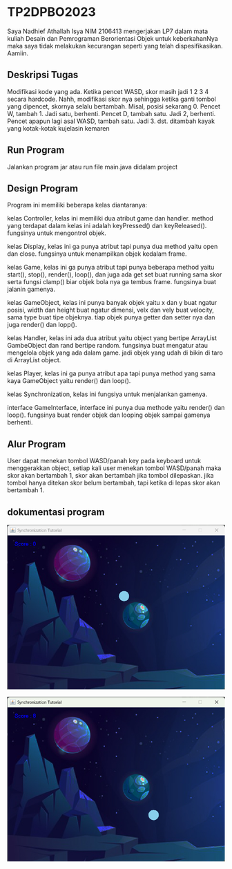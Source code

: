 # TP2DPBO2023
Saya Nadhief Athallah Isya NIM 2106413 mengerjakan LP7 dalam mata kuliah Desain dan Pemrograman Berorientasi Objek untuk keberkahanNya maka saya tidak melakukan kecurangan seperti yang telah dispesifikasikan. Aamiin.

## Deskripsi Tugas
Modifikasi kode yang ada. Ketika pencet WASD, skor masih jadi 1 2 3 4 secara hardcode. Nahh, modifikasi skor nya sehingga ketika ganti tombol yang dipencet, skornya selalu bertambah. Misal, posisi sekarang 0. Pencet W, tambah 1. Jadi satu, berhenti. Pencet D, tambah satu. Jadi 2, berhenti. Pencet apapun lagi asal WASD, tambah satu. Jadi 3. dst. ditambah kayak yang kotak-kotak kujelasin kemaren

## Run Program
Jalankan program jar atau run file main.java didalam project

## Design Program
Program ini memiliki beberapa kelas diantaranya:

kelas Controller, kelas ini memiliki dua atribut game dan handler. method yang terdapat dalam kelas ini adalah keyPressed() dan keyReleased(). fungsinya untuk mengontrol objek.

kelas Display, kelas ini ga punya atribut tapi punya dua method yaitu open dan close. fungsinya untuk menampilkan objek kedalam frame.

kelas Game, kelas ini ga punya atribut tapi punya beberapa method yaitu start(), stop(), render(), loop(), dan juga ada get set buat running sama skor serta fungsi clamp() biar objek bola nya ga tembus frame. fungsinya buat jalanin gamenya.

kelas GameObject, kelas ini punya banyak objek yaitu x dan y buat ngatur posisi, width dan height buat ngatur dimensi, velx dan vely buat velocity, sama type buat tipe objeknya. tiap objek punya getter dan setter nya dan juga render() dan lopp().

kelas  Handler, kelas ini ada dua atribut yaitu object yang bertipe ArrayList GambeObject dan rand bertipe random. fungsinya buat mengatur atau mengelola objek yang ada dalam game. jadi objek yang udah di bikin di taro di ArrayList object.

kelas Player, kelas ini ga punya atribut apa tapi punya method yang sama kaya GameObject yaitu render() dan loop().

kelas Synchronization, kelas ini fungsiya untuk menjalankan gamenya.

interface GameInterface, interface ini punya dua methode yaitu render() dan loop(). fungsinya buat render objek dan looping objek sampai gamenya berhenti.

## Alur Program
User dapat menekan tombol WASD/panah key pada keyboard untuk menggerakkan object, setiap kali user menekan tombol WASD/panah maka skor akan bertambah 1, skor akan bertambah jika tombol dilepaskan. jika tombol hanya ditekan skor belum bertambah, tapi ketika di lepas skor akan bertambah 1.

## dokumentasi program
![Alt text](Screenshot%202023-04-21%20194217.png)

![Alt text](Screenshot%202023-04-21%20194424.png)


